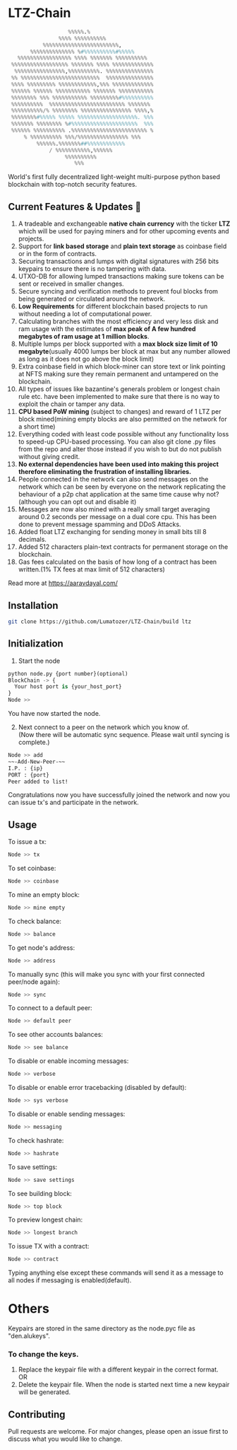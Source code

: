 # LTZ-Chain
```python
                   %%%%%.%                              
                %%%% %%%%%%%%%%                                                                   
           %%%%%%%%%%%%%%%%%%%%%%%%,                                                              
       %%%%%%%%%%%%%% %#%%%%%%%%%%#%%%%%                                                          
   %%%%%%%%%%%%%%%%% %%%% %%%%%%% %%%%%%%%%%                                                      
 %%%%%%%%%%%%%%%%%% %%%%%%% %%%% %%%%%%%%%%%%% 
  %%%%%%%%%%%%%%%%,%%%%%%%%%%. %%%%%%%%%%%%%%% 
 %% %%%%%%%%%%%%%%%%%%%%%%%%%  %%%%%%%%%%%%%%% 
 %%%% %%%%%%%%% %%%%%%%%%%%%,%%% %%%%%%%%%%%%% 
 %%%%%% %%%%%% %%%%%%%%%%% %%%%%%% %%%%%%%%%%% 
 %%%%%%%% %%% %%%%%%%%%%% %%%%%%%%%#%%%%%%%%%% 
 %%%%%%%%%%  %%%%%%%%%%%%%%%%%%%%%%%% %%%%%%%  
 %%%%%%%%%%/% %%%%%%%% %%%%%%%%%%%%%%%% %%%%,%  
 %%%%%%%%#%%%%% %%%%% %%%%%%%%%%%%%%%%%%%. %%% 
 %%%%%%% %%%%%%%% %#%%%%%%%%%%%%%%%%%%%%%  %%% 
 %%%%%% %%%%%%%%%% .%%%%%%%%%%%%%%%%%%%%%%%% % 
     % %%%%%%%%%% %%%/%%%%%%%%%%%%%%%% %%%    
         %%%%%%.%%%%%%%##%%%%%%%%%%%%         
             / %%%%%%%%%%%,%%%%%%            
                  %%%%%%%%%%                
                     %%%                                     
```

World's first fully decentralized light-weight multi-purpose python based blockchain with top-notch security features.

## Current Features & Updates 🎉
1. A tradeable and exchangeable **native chain currency** with the ticker **LTZ** which will be used for paying miners and for other upcoming events and projects.
2. Support for **link based storage** and **plain text storage** as coinbase field or in the form of contracts.
3. Securing transactions and lumps with digital signatures with 256 bits keypairs to ensure there is no tampering with data.
4. UTXO-DB for allowing lumped transactions making sure tokens can be sent or received in smaller changes.
5. Secure syncing and verification methods to prevent foul blocks from being generated or circulated around the network.
6. **Low Requirements** for different blockchain based projects to run without needing a lot of computational power.
7. Calculating branches with the most efficiency and very less disk and ram usage with the estimates of **max peak of A few hundred megabytes of ram usage at 1 million blocks**.
8. Multiple lumps per block supported with a **max block size limit of 10 megabyte**(usually 4000 lumps ber block at max but any number allowed as long as it does not go above the block limit)
9. Extra coinbase field in which block-miner can store text or link pointing at NFTS making sure they remain permanent and untampered on the blockchain.
10. All types of issues like bazantine's generals problem or longest chain rule etc. have been implemented to make sure that there is no way to exploit the chain or tamper any data.
11. **CPU based PoW mining** (subject to changes) and reward of 1 LTZ per block mined(mining empty blocks are also permitted on the network for a short time)
12. Everything coded with least code possible without any functionality loss to speed-up CPU-based processing. You can also git clone .py files from the repo and alter those instead if you wish to but do not publish without giving credit.
13. **No external dependencies have been used into making this project therefore eliminating the frustration of installing libraries.**
14. People connected in the network can also send messages on the network which can be seen by everyone on the network replicating the behaviour of a p2p chat application at the same time cause why not? (although you can opt out and disable it)
15. Messages are now also mined with a really small target averaging around 0.2 seconds per message on a dual core cpu. This has been done to prevent message spamming and DDoS Attacks.
16. Added float LTZ exchanging for sending money in small bits till 8 decimals.
17. Added 512 characters plain-text contracts for permanent storage on the blockchain.
18. Gas fees calculated on the basis of how long of a contract has been written.(1% TX fees at max limit of 512 characters)

Read more at https://aaravdayal.com/

## Installation
```bash
git clone https://github.com/Lumatozer/LTZ-Chain/build ltz
```
## Initialization
1. Start the node
```python
python node.py {port number}(optional)
BlockChain -> {
  Your host port is {your_host_port}
}
Node >>                                                                                                                                                                                                                                                                                                                                                                                                                                         
```
You have now started the node.

2. Next connect to a peer on the network which you know of.\
 (Now there will be automatic sync sequence.
Please wait until syncing is complete.)
```bash
Node >> add
~~-Add-New-Peer-~~
I.P. : {ip} 
PORT : {port}
Peer added to list!
```
Congratulations now you have successfully joined the network and now you can issue tx's and participate in the network.
## Usage
To issue a tx:
```bash
Node >> tx
```
To set coinbase:
```bash
Node >> coinbase
```
To mine an empty block:
```bash
Node >> mine empty
```
To check balance:
```bash
Node >> balance
```
To get node's address:
```bash
Node >> address
```
To manually sync (this will make you sync with your first connected peer/node again):
```bash
Node >> sync
```
To connect to a default peer:
```bash
Node >> default peer
```
To see other accounts balances:
```bash
Node >> see balance
```
To disable or enable incoming messages:
```bash
Node >> verbose
```
To disable or enable error tracebacking (disabled by default):
```bash
Node >> sys verbose
```
To disable or enable sending messages:
```bash
Node >> messaging
```
To check hashrate:
```bash
Node >> hashrate
```
To save settings:
```bash
Node >> save settings
```
To see building block:
```bash
Node >> top block
```
To preview longest chain:
```bash
Node >> longest branch
```
To issue TX with a contract:
```bash
Node >> contract
```
Typing anything else except these commands will send it as a message to all nodes if messaging is enabled(default).
# Others
Keypairs are stored in the same directory as the node.pyc file as "den.alukeys".
### To change the keys.
1. Replace the keypair file with a different keypair in the correct format.\
OR
2. Delete the keypair file. When the node is started next time a new keypair will be generated.
## Contributing
Pull requests are welcome. For major changes, please open an issue first to discuss what you would like to change.